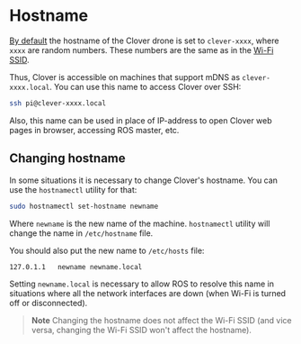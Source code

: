 # Hostname

[By default](image.md) the hostname of the Clover drone is set to `clever-xxxx`, where `xxxx` are random numbers. These numbers are the same as in the [Wi-Fi SSID](wifi.md).

Thus, Clover is accessible on machines that support mDNS as `clever-xxxx.local`. You can use this name to access Clover over SSH:

```bash
ssh pi@clever-xxxx.local
```

Also, this name can be used in place of IP-address to open Clover web pages in browser, accessing ROS master, etc.

## Changing hostname

In some situations it is necessary to change Clover's hostname. You can use the `hostnamectl` utility for that:

```bash
sudo hostnamectl set-hostname newname
```

Where `newname` is the new name of the machine. `hostnamectl` utility will change the name in `/etc/hostname` file.

You should also put the new name to `/etc/hosts` file:

```txt
127.0.1.1	newname newname.local
```

Setting `newname.local` is necessary to allow ROS to resolve this name in situations where all the network interfaces are down (when Wi-Fi is turned off or disconnected).

> **Note** Changing the hostname does not affect the Wi-Fi SSID (and vice versa, changing the Wi-Fi SSID won't affect the hostname).

